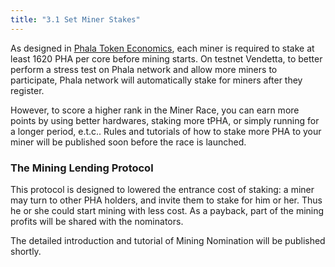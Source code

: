 ```yaml
---
title: "3.1 Set Miner Stakes"
---
```


As designed in [Phala Token Economics](https://files.phala.network/phala-token-economics-en.pdf), each miner is required to stake at least 1620 PHA per core before mining starts. On testnet Vendetta, to better perform a stress test on Phala network and allow more miners to participate, Phala network will automatically stake for miners after they register. 

However, to score a higher rank in the Miner Race, you can earn more points by using better hardwares, staking more tPHA, or simply running for a longer period, e.t.c.. Rules and tutorials of how to stake more PHA to your miner will be published soon before the race is launched.

### The Mining Lending Protocol

This protocol is designed to lowered the entrance cost of staking: a miner may turn to other PHA holders, and invite them to stake for him or her. Thus he or she could start mining with less cost. As a payback, part of the mining profits will be shared with the nominators. 

The detailed introduction and tutorial of Mining Nomination will be published shortly.